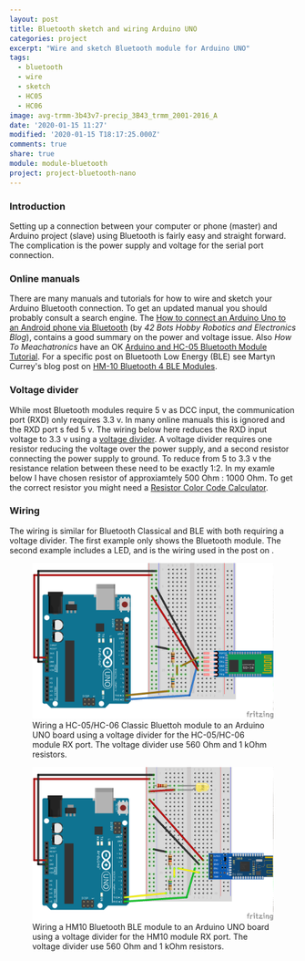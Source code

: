 ```yaml
---
layout: post
title: Bluetooth sketch and wiring Arduino UNO
categories: project
excerpt: "Wire and sketch Bluetooth module for Arduino UNO"
tags:
  - bluetooth
  - wire
  - sketch
  - HC05
  - HC06
image: avg-trmm-3b43v7-precip_3B43_trmm_2001-2016_A
date: '2020-01-15 11:27'
modified: '2020-01-15 T18:17:25.000Z'
comments: true
share: true
module: module-bluetooth
project: project-bluetooth-nano
---
```


### Introduction

Setting up a connection between your computer or phone (master) and Arduino project (slave) using Bluetooth is fairly easy and straight forward. The complication is the power supply and voltage for the serial port connection.

### Online manuals

There are many manuals and tutorials for how to wire and sketch your Arduino Bluetooth connection. To get an updated manual you should probably consult a search engine. The [How to connect an Arduino Uno to an Android phone via Bluetooth](https://42bots.com/tutorials/how-to-connect-arduino-uno-to-android-phone-via-bluetooth/) (by _42 Bots Hobby Robotics and Electronics Blog_), contains a good summary on the power and voltage issue. Also _How To Meachatronics_ have an OK [Arduino and HC-05 Bluetooth Module Tutorial](https://howtomechatronics.com/tutorials/arduino/arduino-and-hc-05-bluetooth-module-tutorial/). For a specific post on Bluetooth Low Energy (BLE) see Martyn Currey's blog post on [HM-10 Bluetooth 4 BLE Modules](http://www.martyncurrey.com/hm-10-bluetooth-4ble-modules/).

### Voltage divider

While most Bluetooth modules require 5 v as DCC input, the communication port (RXD) only requires 3.3 v. In many online manuals this is ignored and the RXD port s fed 5 v. The wiring below here reduces the RXD input voltage to 3.3 v using a [voltage divider](https://circuitdigest.com/calculators/voltage-divider-calculator). A voltage divider requires one resistor reducing the voltage over the power supply, and a second resistor connecting the power supply to ground. To reduce from 5 to 3.3 v the resistance relation between these need to be exactly 1:2.  In my examle below I have chosen resistor of approxiamtely 500 Ohm : 1000 Ohm. To get the correct resistor you might need a [Resistor Color Code Calculator](https://www.digikey.com/en/resources/conversion-calculators/conversion-calculator-resistor-color-code-4-band).

### Wiring

The wiring is similar for Bluetooth Classical and BLE with both requiring a voltage divider. The first example only shows the Bluetooth module. The second example includes a LED, and is the wiring used in the post on []().


<figure>
<img src="../../images/uno-bluetooth_HCXX_only_bb.png">
<figcaption> Wiring a HC-05/HC-06 Classic Bluettoh module to an Arduino UNO board using a voltage divider for the HC-05/HC-06 module RX port. The voltage divider use 560 Ohm and 1 kOhm resistors. </figcaption>
</figure>

<figure>
<img src="../../images/fritzing_HM10-UNO_bb.png">
<figcaption> Wiring a HM10 Bluetooth BLE module to an Arduino UNO board using a voltage divider for the HM10 module RX port. The voltage divider use 560 Ohm and 1 kOhm resistors. </figcaption>
</figure>
